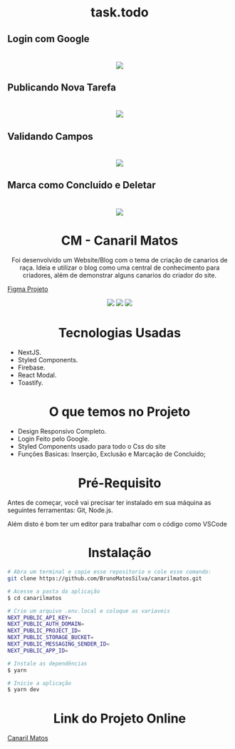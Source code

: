 <h1 align="center">task.todo</h1>

## Login com Google

<h1 align="center">
<img src="https://i.gyazo.com/acd92c5fead72fd74ca458cd5b17b3f6.gif" />
</h1>

## Publicando Nova Tarefa

<h1 align="center">
<img src="https://i.gyazo.com/813adfc9d91856ac57823620f7f63513.gif" />
</h1>

## Validando Campos

<h1 align="center">
<img src="https://i.gyazo.com/947b71ebb47a75e0e2ceb215b52c1913.gif" />
</h1>

## Marca como Concluido e Deletar

<h1 align="center">
<img src="https://i.gyazo.com/79af09da3df1415b0280c5faf9903df8.gif" />
</h1>

<h1 align="center">CM - Canaril Matos</h1>
<p align="center">Foi desenvolvido um Website/Blog com o tema de criação de canarios de raça. Ideia e utilizar o blog como uma central de conhecimento para criadores, além de demonstrar alguns canarios do criador do site.</p>

[Figma Projeto](https://www.figma.com/file/wjsUCTQxEdJb5C3S125wu3/Canaril-Matos?node-id=0%3A1)

<div align="center"><img src="https://img.shields.io/github/issues/BrunoMatosSilva/canarilmatos" />
<img src="https://img.shields.io/github/forks/BrunoMatosSilva/canarilmatos" />
<img src="https://img.shields.io/github/stars/BrunoMatosSilva/canarilmatos" /></div>

<h1 align="center">Tecnologias Usadas</h1>
<ul>
<li>NextJS.</li>
<li>Styled Components.</li>
<li>Firebase.</li>
<li>React Modal.</li>
<li>Toastify.</li>
</ul>

<h1 align="center">O que temos no Projeto</h1>
<ul>
<li>Design Responsivo Completo.</li>
<li>Login Feito pelo Google.</li>
<li>Styled Components usado para todo o Css do site</li>
<li>Funções Basicas: Inserção, Exclusão e Marcação de Concluído;</li>
</ul>

<h1 align="center">Pré-Requisito</h1>

<p>Antes de começar, você vai precisar ter instalado em sua máquina as seguintes ferramentas:
Git, Node.js.</p>
<p>Além disto é bom ter um editor para trabalhar com o código como VSCode</p>

<h1 align="center">Instalação</h1>

```bash
# Abra um terminal e copie esse repositorio e cole esse comando:
git clone https://github.com/BrunoMatosSilva/canarilmatos.git 
```

```bash
# Acesse a pasta da aplicação
$ cd canarilmatos

# Crie um arquivo .env.local e coloque as variaveis
NEXT_PUBLIC_API_KEY=
NEXT_PUBLIC_AUTH_DOMAIN=
NEXT_PUBLIC_PROJECT_ID=
NEXT_PUBLIC_STORAGE_BUCKET=
NEXT_PUBLIC_MESSAGING_SENDER_ID=
NEXT_PUBLIC_APP_ID=

# Instale as dependências
$ yarn

# Inicie a aplicação
$ yarn dev
```

<h1 align="center">Link do Projeto Online</h1>

[Canaril Matos](https://tasktodo.vercel.app)

